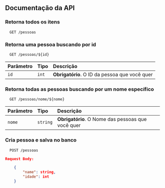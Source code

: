 
## Documentação da API

### Retorna todos os itens

```http
  GET /pessoas
```

### Retorna uma pessoa buscando por id

```http
  GET /pessoas/${id}
```

| Parâmetro   | Tipo       | Descrição                                   |
| :---------- | :--------- | :------------------------------------------ |
| `id`      | `int` | **Obrigatório**. O ID da pessoa que você quer |


### Retorna todas as pessoas buscando por um nome específico

```http
  GET /pessoas/nome/${nome}
```

| Parâmetro   | Tipo       | Descrição                                   |
| :---------- | :--------- | :------------------------------------------ |
| `nome`      | `string` | **Obrigatório**. O Nome das pessoas que você quer |


### Cria pessoa e salva no banco

```http
  POST /pessoas
```

```json
Request Body:

    {
        "name": string,
        "idade": int	
    }
```